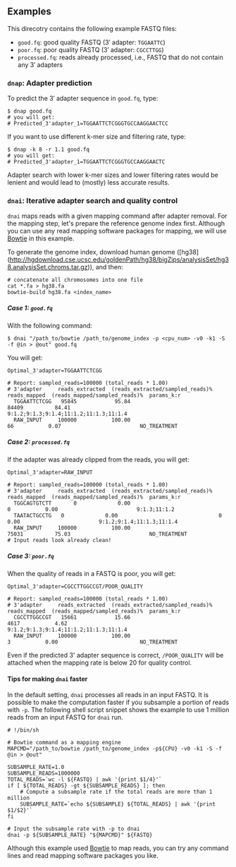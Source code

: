 ## Examples
This direcotry contains the following example FASTQ files:
* `good.fq`: good quality FASTQ (3′ adapter: `TGGAATTC`)
* `poor.fq`: poor quality FASTQ (3′ adapter: `CGCCTTGG`)
* `processed.fq`: reads already processed, i.e., FASTQ that do not
  contain any 3′ adapters

### `dnap`: Adapter prediction
To predict the 3′ adapter sequence in `good.fq`, type:

    $ dnap good.fq
    # you will get:
    # Predicted_3'adapter_1=TGGAATTCTCGGGTGCCAAGGAACTCC

If you want to use different k-mer size and filtering rate,
type:

    $ dnap -k 8 -r 1.1 good.fq
    # you will get:
    # Predicted_3'adapter_1=TGGAATTCTCGGGTGCCAAGGAACTC

Adapter search with lower k-mer sizes and lower filtering rates would
be lenient and would lead to (mostly) less accurate results.

### `dnai`: Iterative adapter search and quality control
`dnai` maps reads with a given mapping command after adapter removal.
For the mapping step, let's prepare the reference genome index first.
Although you can use any read mapping software packages for mapping,
we will use [Bowtie](http://bowtie-bio.sourceforge.net) in this example.

To generate the genome index, download human genome ([hg38]
(http://hgdownload.cse.ucsc.edu/goldenPath/hg38/bigZips/analysisSet/hg38.analysisSet.chroms.tar.gz)),
and then:

    # concatenate all chromosomes into one file
    cat *.fa > hg38.fa
    bowtie-build hg38.fa <index_name>

##### Case 1: `good.fq`
With the following command:

    $ dnai "/path_to/bowtie /path_to/genome_index -p <cpu_num> -v0 -k1 -S -f @in > @out" good.fq

You will get:

    Optimal_3'adapter=TGGAATTCTCGG

    # Report: sampled_reads=100000 (total_reads * 1.00)
    # 3'adapter     reads_extracted  (reads_extracted/sampled_reads)%  reads_mapped  (reads_mapped/sampled_reads)%  params_k:r
      TGGAATTCTCGG   95845            95.84                            84409          84.41                         9:1.2;9:1.3;9:1.4;11:1.2;11:1.3;11:1.4
      RAW_INPUT     100000           100.00                               66           0.07                         NO_TREATMENT

##### Case 2: `processed.fq`
If the adapter was already clipped from the reads, you will get:

    Optimal_3'adapter=RAW_INPUT

    # Report: sampled_reads=100000 (total_reads * 1.00)
    # 3'adapter     reads_extracted  (reads_extracted/sampled_reads)%  reads_mapped  (reads_mapped/sampled_reads)%  params_k:r
      TGGCAGTGTCTT       0             0.00                                0           0.00                         9:1.3;11:1.2
      TAATACTGCCTG	 0             0.00                                0           0.00                         9:1.2;9:1.4;11:1.3;11:1.4
      RAW_INPUT     100000           100.00                            75031          75.03                         NO_TREATMENT
    # Input reads look already clean!

##### Case 3: `poor.fq`
When the quality of reads in a FASTQ is poor, you will get:

    Optimal_3'adapter=CGCCTTGGCCGT/POOR_QUALITY

    # Report: sampled_reads=100000 (total_reads * 1.00)
    # 3'adapter     reads_extracted  (reads_extracted/sampled_reads)%  reads_mapped  (reads_mapped/sampled_reads)%  params_k:r
      CGCCTTGGCCGT   15661            15.66                            4617           4.62                          9:1.2;9:1.3;9:1.4;11:1.2;11:1.3;11:1.4
      RAW_INPUT     100000           100.00                               3           0.00                          NO_TREATMENT

Even if the predicted 3' adapter sequence is correct, `/POOR_QUALITY`
will be attached when the mapping rate is below 20 for quality control.

#### Tips for making `dnai` faster
In the default setting, `dnai` processes all reads in an input FASTQ.
It is possible to make the computation faster if you subsample a
portion of reads with `-p`. The following shell script snippet shows
the example to use 1 million reads from an input FASTQ for `dnai` run.

```shell
# !/bin/sh

# Bowtie command as a mapping engine
MAPCMD="/path_to/bowtie /path_to/genome_index -p${CPU} -v0 -k1 -S -f @in > @out"

SUBSAMPLE_RATE=1.0
SUBSAMPLE_READS=1000000
TOTAL_READS=`wc -l ${FASTQ} | awk '{print $1/4}'`
if [ ${TOTAL_READS} -gt ${SUBSAMPLE_READS} ]; then
    # Compute a subsample rate if the total reads are more than 1 million
    SUBSAMPLE_RATE=`echo ${SUBSAMPLE} ${TOTAL_READS} | awk '{print $1/$2}'`
fi

# Input the subsample rate with -p to dnai
dnai -p ${SUBSAMPLE_RATE} "${MAPCMD}" ${FASTQ}
````

Although this example used [Bowtie](http://bowtie-bio.sourceforge.net)
to map reads, you can try any command lines and read mapping software
packages you like.
